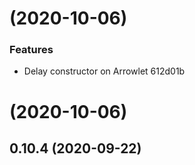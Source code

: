 # [](/compare/v0.10.4...v) (2020-10-06)


### Features

* Delay constructor on Arrowlet 612d01b



# [](/compare/v0.10.4...v) (2020-10-06)



## 0.10.4 (2020-09-22)



